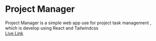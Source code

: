 # Project Manager

Project Manager is a simple web app use for project task management , which is develop using React and Tailwindcss
<br>
[Live Link ]([https://project-manager-nu-lilac.vercel.app/](https://project-manager-hueowjq10-jejurkaryashs-projects.vercel.app/))



